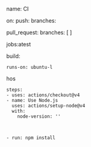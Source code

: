 name: CI

on:
  push:
    branches: 
    
  pull_request:
    branches: [  ]

jobs:atest

  build:

    runs-on: ubuntu-l

hos
    

    steps:
    - uses: actions/checkout@v4
    - name: Use Node.js
      uses: actions/setup-node@v4
      with:
        node-version: ''

   
    
    - run: npm install


